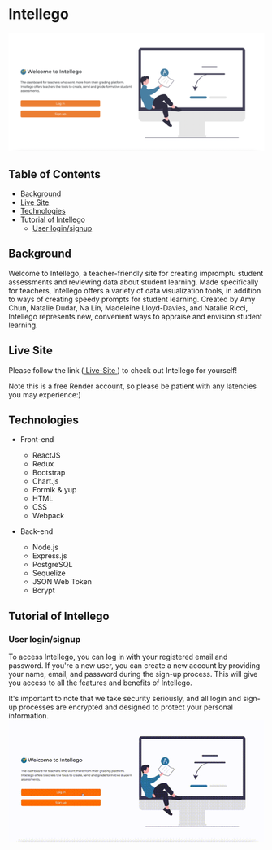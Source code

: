 # Intellego

<img src="public/images/readme/landingPage.png" alt="Landing page"/>

## Table of Contents

- [Background](#background)
- [Live Site](#live-site)
- [Technologies](#technologies)
- [Tutorial of Intellego](#tutorial-of-intellego)
  - [User login/signup](#user-loginsignup)

## Background

Welcome to Intellego, a teacher-friendly site for creating impromptu student assessments and reviewing data about student learning. Made specifically for teachers, Intellego offers a variety of data visualization tools, in addition to ways of creating speedy prompts for student learning. Created by Amy Chun, Natalie Dudar, Na Lin, Madeleine Lloyd-Davies, and Natalie Ricci, Intellego represents new, convenient ways to appraise and envision student learning.

## Live Site

Please follow the link (<a href="https://intellego.onrender.com/" target="_blank"> Live-Site </a>) to check out Intellego for yourself!

Note this is a free Render account, so please be patient with any latencies you may experience:)

## Technologies

- Front-end

  - ReactJS
  - Redux
  - Bootstrap
  - Chart.js
  - Formik & yup
  - HTML
  - CSS
  - Webpack

- Back-end
  - Node.js
  - Express.js
  - PostgreSQL
  - Sequelize
  - JSON Web Token
  - Bcrypt

## Tutorial of Intellego

### User login/signup

To access Intellego, you can log in with your registered email and password. If you're a new user, you can create a new account by providing your name, email, and password during the sign-up process. This will give you access to all the features and benefits of Intellego.

It's important to note that we take security seriously, and all login and sign-up processes are encrypted and designed to protect your personal information.
<img src="public/images/readme/login.gif" alt="login.gif"/>
